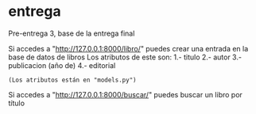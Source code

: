 # entrega
Pre-entrega 3, base de la entrega final

Si accedes a "http://127.0.0.1:8000/libro/" puedes crear una entrada en la base de datos de libros
    Los atributos de este son:
    1.- titulo
    2.- autor
    3.- publicacion (año de)
    4.- editorial
    
    (Los atributos están en "models.py")

Si accedes a "http://127.0.0.1:8000/buscar/" puedes buscar un libro por título
